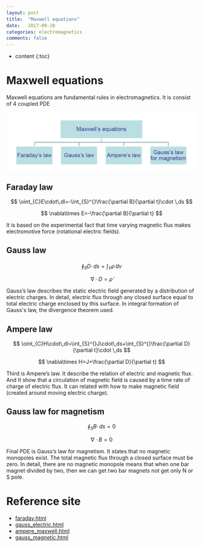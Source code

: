 ```yaml
---
layout: post
title:  "Maxwell equations"
date:   2017-09-28
categories: electromagnetics
comments: false
---
```


<script type="text/javascript" src="http://cdn.mathjax.org/mathjax/latest/MathJax.js?config=TeX-AMS-MML_HTMLorMML"></script>

* content
{:toc}

# Maxwell equations
Maxwell equations are fundamental rules in electromagnetics. It is consist of 4 coupled PDE   

![maxwell](https://github.com/HanulK/HanulK.github.io/blob/master/pictures/maxwell1.PNG?raw=true)

## Faraday law

$$ \oint_{C}E\cdot\,dl=-\int_{S}^{}\frac{\partial B}{\partial t}\cdot \,ds $$

$$ \nabla\times E=-\frac{\partial B}{\partial t} $$   

It is based on the experimental fact that time varying magnetic flux makes electromotive force (rotational electric fields).


## Gauss law

$$ \oint_{S}D\cdot\,ds=\int_{V}^{}\tilde{\rho} \,dv $$   

$$ \nabla\cdot D=\tilde{\rho} $$   

Gauss’s law describes the static electric field generated by a distribution of electric charges.
In detail, electric flux through any closed surface equal to total electric charge enclosed by this surface.
In integral formation of Gauss's law, the divergence theorem used.


## Ampere law

$$ \oint_{C}H\cdot\,dl=\int_{S}^{}J\cdot\,ds+\int_{S}^{}\frac{\partial D}{\partial t}\cdot \,ds $$   

$$ \nabla\times H=J+\frac{\partial D}{\partial t} $$   

Third is Ampere’s law. It describe the relation of electric and magnetic flux.
And It show that a circulation of magnetic field is caused by a time rate of charge of electric flux.
It can related with how to make magnetic field (created around moving electric charge).


## Gauss law for magnetism

$$ \oint_{S}B\cdot\,ds=0 $$   

$$ \nabla\cdot B=0 $$   

Final PDE is Gauss’s law for magnetism. It states that no magnetic monopoles exist. The total magnetic flux through a closed surface must be zero.
In detail, there are no magnetic monopole means that when one bar magnet divided by two, then we can get two bar magnets not get only N or S pole.


# Reference site
* [faraday.html](https://em.geosci.xyz/content/maxwell1_fundamentals/formative_laws/faraday.html)
* [gauss_electric.html](https://em.geosci.xyz/content/maxwell1_fundamentals/formative_laws/gauss_electric.html)
* [ampere_maxwell.html](https://em.geosci.xyz/content/maxwell1_fundamentals/formative_laws/ampere_maxwell.html)
* [gauss_magnetic.html](https://em.geosci.xyz/content/maxwell1_fundamentals/formative_laws/gauss_magnetic.html)
